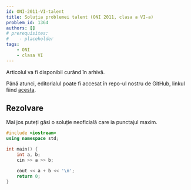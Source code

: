 ```yaml
---
id: ONI-2011-VI-talent
title: Soluția problemei talent (ONI 2011, clasa a VI-a)
problem_id: 1364
authors: []
# prerequisites:
#    - placeholder
tags:
    - ONI
    - clasa VI
---
```


Articolul va fi disponibil curând în arhivă.

Până atunci, editorialul poate fi accesat în repo-ul nostru de GitHub, linkul fiind [acesta](https://github.com/roalgo-discord/Romanian-Olympiad-Solutions/blob/main/ONI%20(national%20olympiad)/2011/06/talent.pdf).

## Rezolvare

Mai jos puteți găsi o soluție neoficială care ia punctajul maxim.

```cpp
#include <iostream>
using namespace std;

int main() {
    int a, b;
    cin >> a >> b;

    cout << a + b << '\n';
    return 0;
}
```
